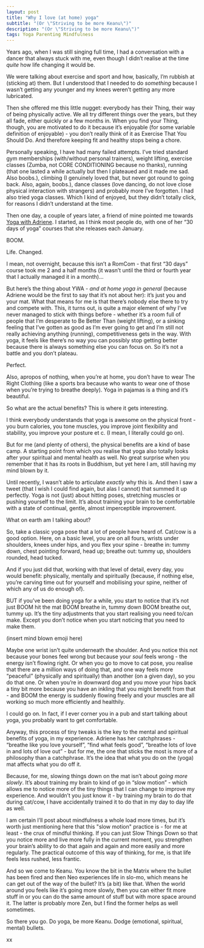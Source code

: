 ```yaml
---
layout: post
title: "Why I love (at home) yoga"
subtitle: "(Or \"Striving to be more Keanu\")"
description: "(Or \"Striving to be more Keanu\")"
tags: Yoga Parenting Mindfulness
---
```


Years ago, when I was still singing full time, I had a conversation with a dancer that always stuck with me, even though I didn’t realise at the time *quite* how life changing it would be.

We were talking about exercise and sport and how, basically, I’m rubbish at (sticking at) them.  But I understood that I needed to do *something* because I wasn’t getting any younger and my knees weren’t getting any more lubricated.

Then she offered me this little nugget: everybody has their Thing, their way of being physically active.  We all try different things over the years, but they all fade, either quickly or a few months in.  When you find your Thing, though, you are motivated to do it because it’s enjoyable (for some variable definition of enjoyable) - you don’t really think of it as Exercise That You Should Do.  And therefore keeping fit and healthy stops being a chore.

Personally speaking, I have had many failed attempts. I’ve tried standard gym memberships (with/without personal trainers), weight lifting, exercise classes (Zumba, not CORE CONDITIONING because no thanks), running (that one lasted a while actually but then I plateaued and it made me sad.  Also boobs.), climbing (I genuinely loved that, but never got round to going back.  Also, again, boobs.), dance classes (love dancing, do not love close physical interaction with strangers) and probably more I’ve forgotten.  I had also tried yoga classes.  Which I kind of enjoyed, but they didn’t totally click, for reasons I didn’t understand at the time.

Then one day, a couple of years later, a friend of mine pointed me towards [Yoga with Adriene](https://www.youtube.com/user/yogawithadriene).  I started, as I think most people do, with one of her “30 days of yoga” courses that she releases each January.

BOOM.

Life.  Changed.

I mean, not overnight, because this isn’t a RomCom - that first “30 days” course took me 2 and a half months (it wasn’t until the third or fourth year that I actually managed it in a month)...

But here’s the thing about YWA - *and at home yoga in general* (because Adriene would be the first to say that it’s not about her): it’s just you and your mat.  What that means for me is that there’s nobody else there to try and compete with.  This, it turns out, is quite a major element of why I’ve never managed to stick with things before - whether it’s a room full of people that I’m desperate to Be Better Than (weight lifting), or a sinking feeling that I’ve gotten as good as I’m ever going to get and I’m still not really achieving anything (running), competitiveness gets in the way.  With yoga, it feels like there’s no way you can possibly stop getting better because there is always something else you can focus on.  So it’s not a battle and you don’t plateau.

Perfect.

Also, apropos of nothing, when you’re at home, you don’t have to wear The Right Clothing (like a sports bra because who wants to wear one of those when you’re trying to breathe deeply).  Yoga in pajamas is a thing and it’s beautiful.

So what are the actual benefits?  This is where it gets interesting.

I think everybody understands that yoga is awesome on the physical front - you burn calories, you tone muscles, you improve joint flexibility and stability, you improve your posture et c. (I mean, I literally could go on).

But for me (and plenty of others), the physical benefits are a kind of base camp.  A starting point from which you realise that yoga also totally looks after your spiritual and mental health as well.  No great surprise when you remember that it has its roots in Buddhism, but yet here I am, still having my mind blown by it.

Until recently, I wasn’t able to articulate *exactly* why this is.  And then I saw a tweet (that I wish I could find again, but alas I cannot) that summed it up perfectly.  Yoga is not (just) about hitting poses, stretching muscles or pushing yourself to the limit.  It’s about training your brain to be comfortable with a state of continual, gentle, almost imperceptible improvement.

What on earth am I talking about?

So, take a classic yoga pose that a lot of people have heard of.  Cat/cow is a good option.  Here, on a basic level, you are on all fours, wrists under shoulders, knees under hips, and you flex your spine - breathe in: tummy down, chest pointing forward, head up; breathe out: tummy up, shoulders rounded, head tucked.

And if you just did that, working with that level of detail, every day, you would benefit: physically, mentally and spiritually (because, if nothing else, you’re carving time out for yourself and mobilising your spine, neither of which any of us do enough of).

BUT if you’ve been doing yoga for a while, you start to notice that it’s not just BOOM hit the mat BOOM breathe in, tummy down BOOM breathe out, tummy up.  It’s the tiny adjustments that you start realising you need to/can make.  Except you don’t notice when you start noticing that you need to make them.

(insert mind blown emoji here)

Maybe one wrist isn’t quite underneath the shoulder.  And you notice this not because your bones feel wrong but because your *soul* feels wrong - the energy isn’t flowing right.  Or when you go to move to cat pose, you realise that there are a million ways of doing that, and one way feels more “peaceful” (physically and spiritually) than another (on a given day), so you do that one.  Or when you’re in downward dog and you move your hips back a tiny bit more because you have an inkling that you might benefit from that - and BOOM the energy is suddenly flowing freely and your muscles are all working so much more efficiently and healthily.

I could go on.  In fact, if I ever corner you in a pub and start talking about yoga, you probably want to get comfortable.

Anyway, this process of tiny tweaks is the key to the mental and spiritual benefits of yoga, in my experience.  Adriene has her catchphrases - “breathe like you love yourself”, “find what feels good”, “breathe lots of love in and lots of love out” - but for me, the one that sticks the most is more of a philosophy than a catchphrase.  It’s the idea that what you do on the (yoga) mat affects what you do off it.

Because, for me, slowing things down on the mat isn’t about *going more slowly*.  It’s about training my brain to kind of go in “slow motion” - which allows me to notice more of the tiny things that I can change to improve my experience.  And wouldn’t you just know it - by training my brain to do that during cat/cow, I have accidentally trained it to do that in my day to day life as well.

I am certain I’ll post about mindfulness a whole load more times, but it’s worth just mentioning here that this "slow motion" practice is - for me at least - the crux of mindful thinking.  If you can just Slow Things Down so that you notice more and live more fully in the current moment, you strengthen your brain’s ability to do that again and again and more easily and more regularly.  The practical outcome of this way of thinking, for me, is that life feels less rushed, less frantic.

And so we come to Keanu.  You know the bit in the Matrix where the bullet has been fired and then Neo experiences life in slo-mo, which means he can get out of the way of the bullet?  It’s (a bit) like that.  When the world around you feels like it’s going more slowly, then you can either fit more stuff in or you can do the same amount of stuff but with more space around it.  The latter is probably more Zen, but I find the former helps as well sometimes.

So there you go.  Do yoga, be more Keanu.  Dodge (emotional, spiritual, mental) bullets.

xx

